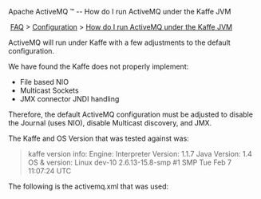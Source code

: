 Apache ActiveMQ ™ -- How do I run ActiveMQ under the Kaffe JVM 

 [FAQ](/FAQ/index.md) > [Configuration](../../FAQ/configuration.md) > [How do I run ActiveMQ under the Kaffe JVM](../../FAQ/Configuration/how-do-i-run-activemq-under-the-kaffe-jvm.md)


ActiveMQ will run under Kaffe with a few adjustments to the default configuration.

We have found the Kaffe does not properly implement:

*   File based NIO
*   Multicast Sockets
*   JMX connector JNDI handling

Therefore, the default ActiveMQ configuration must be adjusted to disable the Journal (uses NIO), disable Multicast discovery, and JMX.

The Kaffe and OS Version that was tested against was:

> kaffe version info: Engine: Interpreter Version: 1.1.7 Java Version: 1.4  
> OS & version: Linux dev-10 2.6.13-15.8-smp #1 SMP Tue Feb 7 11:07:24 UTC

The following is the activemq.xml that was used:

<beans>
 <bean class="org.springframework.beans.factory.config.PropertyPlaceholderConfigurer"/>

 <broker useJmx="false" xmlns="http://activemq.org/config/1.0">

  <persistenceAdapter>
     <journaledJDBC useJournal="false" dataDirectory="activemq-data"/>
  </persistenceAdapter>

  <transportConnectors>
     <transportConnector name="default" uri="tcp://localhost:61616"/>
     <transportConnector name="stomp"   uri="stomp://localhost:61613"/>
  </transportConnectors>

 </broker>

</beans>

